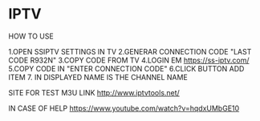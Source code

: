 # IPTV

HOW TO USE

1.OPEN SSIPTV SETTINGS IN TV 
2.GENERAR CONNECTION CODE "LAST CODE R932N"
3.COPY CODE FROM TV
4.LOGIN EM https://ss-iptv.com/
5.COPY CODE IN "ENTER CONNECTION CODE"
6.CLICK BUTTON ADD ITEM
7. IN DISPLAYED NAME IS THE CHANNEL NAME



SITE FOR TEST M3U LINK
http://www.iptvtools.net/


IN CASE OF HELP
https://www.youtube.com/watch?v=hqdxUMbGE10
